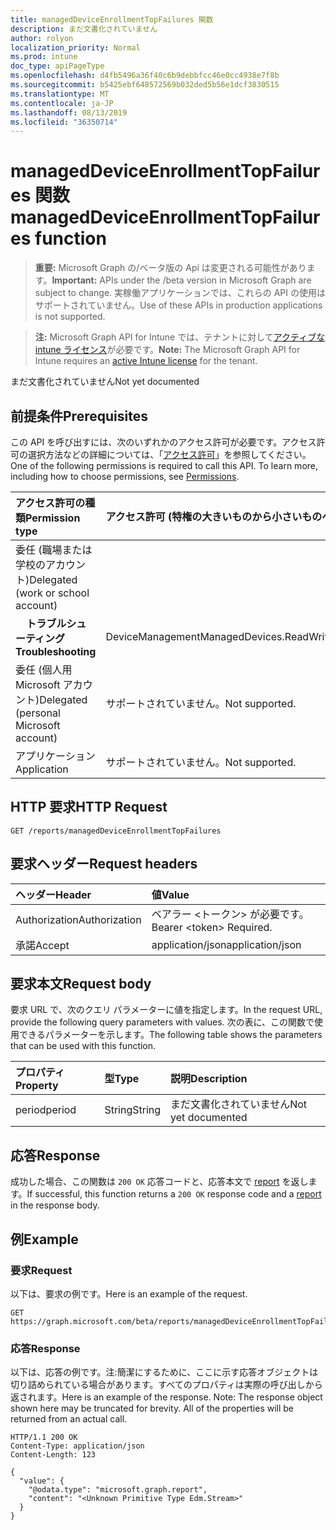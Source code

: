 ```yaml
---
title: managedDeviceEnrollmentTopFailures 関数
description: まだ文書化されていません
author: rolyon
localization_priority: Normal
ms.prod: intune
doc_type: apiPageType
ms.openlocfilehash: d4fb5496a36f40c6b9debbfcc46e0cc4938e7f8b
ms.sourcegitcommit: b5425ebf648572569b032ded5b56e1dcf3830515
ms.translationtype: MT
ms.contentlocale: ja-JP
ms.lasthandoff: 08/13/2019
ms.locfileid: "36350714"
---
```

# <a name="manageddeviceenrollmenttopfailures-function"></a><span data-ttu-id="42f51-103">managedDeviceEnrollmentTopFailures 関数</span><span class="sxs-lookup"><span data-stu-id="42f51-103">managedDeviceEnrollmentTopFailures function</span></span>

> <span data-ttu-id="42f51-104">**重要:** Microsoft Graph の/ベータ版の Api は変更される可能性があります。</span><span class="sxs-lookup"><span data-stu-id="42f51-104">**Important:** APIs under the /beta version in Microsoft Graph are subject to change.</span></span> <span data-ttu-id="42f51-105">実稼働アプリケーションでは、これらの API の使用はサポートされていません。</span><span class="sxs-lookup"><span data-stu-id="42f51-105">Use of these APIs in production applications is not supported.</span></span>

> <span data-ttu-id="42f51-106">**注:** Microsoft Graph API for Intune では、テナントに対して[アクティブな intune ライセンス](https://go.microsoft.com/fwlink/?linkid=839381)が必要です。</span><span class="sxs-lookup"><span data-stu-id="42f51-106">**Note:** The Microsoft Graph API for Intune requires an [active Intune license](https://go.microsoft.com/fwlink/?linkid=839381) for the tenant.</span></span>

<span data-ttu-id="42f51-107">まだ文書化されていません</span><span class="sxs-lookup"><span data-stu-id="42f51-107">Not yet documented</span></span>
## <a name="prerequisites"></a><span data-ttu-id="42f51-108">前提条件</span><span class="sxs-lookup"><span data-stu-id="42f51-108">Prerequisites</span></span>
<span data-ttu-id="42f51-p102">この API を呼び出すには、次のいずれかのアクセス許可が必要です。アクセス許可の選択方法などの詳細については、「[アクセス許可](/graph/permissions-reference)」を参照してください。</span><span class="sxs-lookup"><span data-stu-id="42f51-p102">One of the following permissions is required to call this API. To learn more, including how to choose permissions, see [Permissions](/graph/permissions-reference).</span></span>

|<span data-ttu-id="42f51-111">アクセス許可の種類</span><span class="sxs-lookup"><span data-stu-id="42f51-111">Permission type</span></span>|<span data-ttu-id="42f51-112">アクセス許可 (特権の大きいものから小さいものへ)</span><span class="sxs-lookup"><span data-stu-id="42f51-112">Permissions (from most to least privileged)</span></span>|
|:---|:---|
|<span data-ttu-id="42f51-113">委任 (職場または学校のアカウント)</span><span class="sxs-lookup"><span data-stu-id="42f51-113">Delegated (work or school account)</span></span>||
| <span data-ttu-id="42f51-114">&nbsp; &nbsp; **トラブルシューティング**</span><span class="sxs-lookup"><span data-stu-id="42f51-114">&nbsp; &nbsp; **Troubleshooting**</span></span> | <span data-ttu-id="42f51-115">DeviceManagementManagedDevices.ReadWrite.All</span><span class="sxs-lookup"><span data-stu-id="42f51-115">DeviceManagementManagedDevices.ReadWrite.All</span></span>|
|<span data-ttu-id="42f51-116">委任 (個人用 Microsoft アカウント)</span><span class="sxs-lookup"><span data-stu-id="42f51-116">Delegated (personal Microsoft account)</span></span>|<span data-ttu-id="42f51-117">サポートされていません。</span><span class="sxs-lookup"><span data-stu-id="42f51-117">Not supported.</span></span>|
|<span data-ttu-id="42f51-118">アプリケーション</span><span class="sxs-lookup"><span data-stu-id="42f51-118">Application</span></span>|<span data-ttu-id="42f51-119">サポートされていません。</span><span class="sxs-lookup"><span data-stu-id="42f51-119">Not supported.</span></span>|

## <a name="http-request"></a><span data-ttu-id="42f51-120">HTTP 要求</span><span class="sxs-lookup"><span data-stu-id="42f51-120">HTTP Request</span></span>
<!-- {
  "blockType": "ignored"
}
-->
``` http
GET /reports/managedDeviceEnrollmentTopFailures
```

## <a name="request-headers"></a><span data-ttu-id="42f51-121">要求ヘッダー</span><span class="sxs-lookup"><span data-stu-id="42f51-121">Request headers</span></span>
|<span data-ttu-id="42f51-122">ヘッダー</span><span class="sxs-lookup"><span data-stu-id="42f51-122">Header</span></span>|<span data-ttu-id="42f51-123">値</span><span class="sxs-lookup"><span data-stu-id="42f51-123">Value</span></span>|
|:---|:---|
|<span data-ttu-id="42f51-124">Authorization</span><span class="sxs-lookup"><span data-stu-id="42f51-124">Authorization</span></span>|<span data-ttu-id="42f51-125">ベアラー &lt;トークン&gt; が必要です。</span><span class="sxs-lookup"><span data-stu-id="42f51-125">Bearer &lt;token&gt; Required.</span></span>|
|<span data-ttu-id="42f51-126">承諾</span><span class="sxs-lookup"><span data-stu-id="42f51-126">Accept</span></span>|<span data-ttu-id="42f51-127">application/json</span><span class="sxs-lookup"><span data-stu-id="42f51-127">application/json</span></span>|

## <a name="request-body"></a><span data-ttu-id="42f51-128">要求本文</span><span class="sxs-lookup"><span data-stu-id="42f51-128">Request body</span></span>
<span data-ttu-id="42f51-129">要求 URL で、次のクエリ パラメーターに値を指定します。</span><span class="sxs-lookup"><span data-stu-id="42f51-129">In the request URL, provide the following query parameters with values.</span></span>
<span data-ttu-id="42f51-130">次の表に、この関数で使用できるパラメーターを示します。</span><span class="sxs-lookup"><span data-stu-id="42f51-130">The following table shows the parameters that can be used with this function.</span></span>

|<span data-ttu-id="42f51-131">プロパティ</span><span class="sxs-lookup"><span data-stu-id="42f51-131">Property</span></span>|<span data-ttu-id="42f51-132">型</span><span class="sxs-lookup"><span data-stu-id="42f51-132">Type</span></span>|<span data-ttu-id="42f51-133">説明</span><span class="sxs-lookup"><span data-stu-id="42f51-133">Description</span></span>|
|:---|:---|:---|
|<span data-ttu-id="42f51-134">period</span><span class="sxs-lookup"><span data-stu-id="42f51-134">period</span></span>|<span data-ttu-id="42f51-135">String</span><span class="sxs-lookup"><span data-stu-id="42f51-135">String</span></span>|<span data-ttu-id="42f51-136">まだ文書化されていません</span><span class="sxs-lookup"><span data-stu-id="42f51-136">Not yet documented</span></span>|



## <a name="response"></a><span data-ttu-id="42f51-137">応答</span><span class="sxs-lookup"><span data-stu-id="42f51-137">Response</span></span>
<span data-ttu-id="42f51-138">成功した場合、この関数は `200 OK` 応答コードと、応答本文で [report](../resources/intune-shared-report.md) を返します。</span><span class="sxs-lookup"><span data-stu-id="42f51-138">If successful, this function returns a `200 OK` response code and a [report](../resources/intune-shared-report.md) in the response body.</span></span>

## <a name="example"></a><span data-ttu-id="42f51-139">例</span><span class="sxs-lookup"><span data-stu-id="42f51-139">Example</span></span>
### <a name="request"></a><span data-ttu-id="42f51-140">要求</span><span class="sxs-lookup"><span data-stu-id="42f51-140">Request</span></span>
<span data-ttu-id="42f51-141">以下は、要求の例です。</span><span class="sxs-lookup"><span data-stu-id="42f51-141">Here is an example of the request.</span></span>
``` http
GET https://graph.microsoft.com/beta/reports/managedDeviceEnrollmentTopFailures(period='parameterValue')
```

### <a name="response"></a><span data-ttu-id="42f51-142">応答</span><span class="sxs-lookup"><span data-stu-id="42f51-142">Response</span></span>
<span data-ttu-id="42f51-p104">以下は、応答の例です。注:簡潔にするために、ここに示す応答オブジェクトは切り詰められている場合があります。すべてのプロパティは実際の呼び出しから返されます。</span><span class="sxs-lookup"><span data-stu-id="42f51-p104">Here is an example of the response. Note: The response object shown here may be truncated for brevity. All of the properties will be returned from an actual call.</span></span>
``` http
HTTP/1.1 200 OK
Content-Type: application/json
Content-Length: 123

{
  "value": {
    "@odata.type": "microsoft.graph.report",
    "content": "<Unknown Primitive Type Edm.Stream>"
  }
}
```






